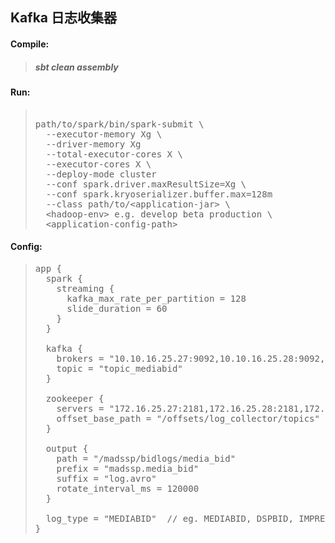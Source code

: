 ## Kafka 日志收集器

#### Compile: 
> #####  sbt clean assembly

#### Run: 
> <pre> 
> path/to/spark/bin/spark-submit \
>   --executor-memory Xg \
>   --driver-memory Xg
>   --total-executor-cores X \
>   --executor-cores X \
>   --deploy-mode cluster
>   --conf spark.driver.maxResultSize=Xg \
>   --conf spark.kryoserializer.buffer.max=128m
>   --class path/to/&lt;application-jar&gt; \
>   &lt;hadoop-env&gt; e.g. develop beta production \
>   &lt;application-config-path&gt;
> </pre>

#### Config:
> <pre>
> app {
>   spark {
>     streaming {
>       kafka_max_rate_per_partition = 128
>       slide_duration = 60
>     }
>   }
>
>   kafka {
>     brokers = "10.10.16.25.27:9092,10.10.16.25.28:9092,10.10.16.25.29:9092"
>     topic = "topic_mediabid"
>   }
>
>   zookeeper {
>     servers = "172.16.25.27:2181,172.16.25.28:2181,172.16.25.29:2181"
>     offset_base_path = "/offsets/log_collector/topics"
>   }
>   
>   output {
>     path = "/madssp/bidlogs/media_bid"
>     prefix = "madssp.media_bid"
>     suffix = "log.avro"
>     rotate_interval_ms = 120000
>   }
> 
>   log_type = "MEDIABID"  // eg. MEDIABID, DSPBID, IMPRESSION, CLICK, WINNOTICE
> }
> </pre>